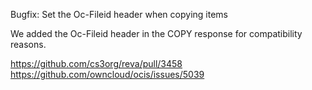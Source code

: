 Bugfix: Set the Oc-Fileid header when copying items

We added the Oc-Fileid header in the COPY response for compatibility reasons.

https://github.com/cs3org/reva/pull/3458
https://github.com/owncloud/ocis/issues/5039
